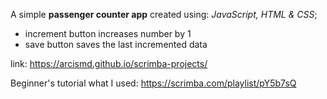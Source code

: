 A simple **passenger counter app** created using: _JavaScript, HTML & CSS_;

- increment button increases number by 1
- save button saves the last incremented data

link: https://arcismd.github.io/scrimba-projects/

Beginner's tutorial what I used: https://scrimba.com/playlist/pY5b7sQ

